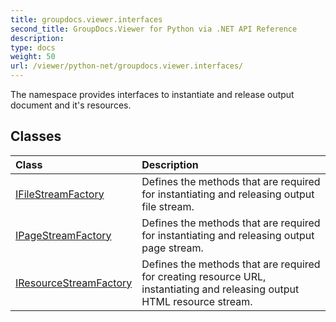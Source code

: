 ```yaml
---
title: groupdocs.viewer.interfaces
second_title: GroupDocs.Viewer for Python via .NET API Reference
description: 
type: docs
weight: 50
url: /viewer/python-net/groupdocs.viewer.interfaces/
---
```



The namespace provides interfaces to instantiate and release output document and it's resources.

## Classes
| Class | Description |
| :- | :- |
|[IFileStreamFactory](/viewer/python-net/groupdocs.viewer.interfaces/ifilestreamfactory/)|Defines the methods that are required for instantiating and releasing output file stream.|
|[IPageStreamFactory](/viewer/python-net/groupdocs.viewer.interfaces/ipagestreamfactory/)|Defines the methods that are required for instantiating and releasing output page stream.|
|[IResourceStreamFactory](/viewer/python-net/groupdocs.viewer.interfaces/iresourcestreamfactory/)|Defines the methods that are required for creating resource URL, instantiating and releasing output HTML resource stream.|
